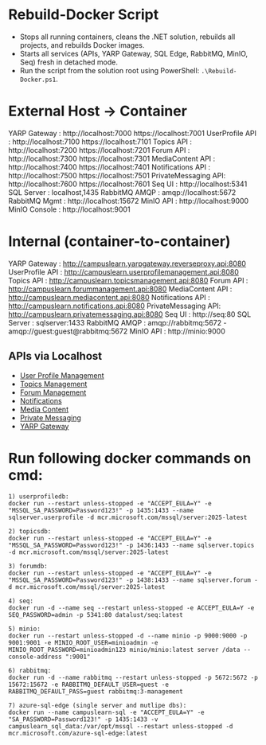 ﻿# Rebuild-Docker Script

- Stops all running containers, cleans the .NET solution, rebuilds all projects, and rebuilds Docker images.  
- Starts all services (APIs, YARP Gateway, SQL Edge, RabbitMQ, MinIO, Seq) fresh in detached mode.  
- Run the script from the solution root using PowerShell: `.\Rebuild-Docker.ps1`.


# External Host → Container
YARP Gateway       : http://localhost:7000  https://localhost:7001
UserProfile API    : http://localhost:7100  https://localhost:7101
Topics API         : http://localhost:7200  https://localhost:7201
Forum API          : http://localhost:7300  https://localhost:7301
MediaContent API   : http://localhost:7400  https://localhost:7401
Notifications API  : http://localhost:7500  https://localhost:7501
PrivateMessaging API: http://localhost:7600 https://localhost:7601
Seq UI             : http://localhost:5341
SQL Server         : localhost,1435
RabbitMQ AMQP      : amqp://localhost:5672
RabbitMQ Mgmt      : http://localhost:15672
MinIO API          : http://localhost:9000
MinIO Console      : http://localhost:9001

# Internal (container-to-container)
YARP Gateway       : http://campuslearn.yarpgateway.reverseproxy.api:8080
UserProfile API    : http://campuslearn.userprofilemanagement.api:8080
Topics API         : http://campuslearn.topicsmanagement.api:8080
Forum API          : http://campuslearn.forummanagement.api:8080
MediaContent API   : http://campuslearn.mediacontent.api:8080
Notifications API  : http://campuslearn.notifications.api:8080
PrivateMessaging API: http://campuslearn.privatemessaging.api:8080
Seq UI             : http://seq:80
SQL Server         : sqlserver:1433
RabbitMQ AMQP      : amqp://rabbitmq:5672 - amqp://guest:guest@rabbitmq:5672
MinIO API          : http://minio:9000



## APIs via Localhost

- [User Profile Management](http://localhost:6000)  
- [Topics Management](http://localhost:6100)  
- [Forum Management](http://localhost:6200)  
- [Notifications](http://localhost:6300)  
- [Media Content](http://localhost:6400)  
- [Private Messaging](http://localhost:6500)  
- [YARP Gateway](http://localhost:6600)


 # Run following docker commands on cmd:
 
    1) userprofiledb:
    docker run --restart unless-stopped -e "ACCEPT_EULA=Y" -e "MSSQL_SA_PASSWORD=Password123!" -p 1435:1433 --name sqlserver.userprofile -d mcr.microsoft.com/mssql/server:2025-latest

    2) topicsdb:
    docker run --restart unless-stopped -e "ACCEPT_EULA=Y" -e "MSSQL_SA_PASSWORD=Password123!" -p 1436:1433 --name sqlserver.topics -d mcr.microsoft.com/mssql/server:2025-latest

    3) forumdb:
    docker run --restart unless-stopped -e "ACCEPT_EULA=Y" -e "MSSQL_SA_PASSWORD=Password123!" -p 1438:1433 --name sqlserver.forum -d mcr.microsoft.com/mssql/server:2025-latest

    4) seq:
    docker run -d --name seq --restart unless-stopped -e ACCEPT_EULA=Y -e SEQ_PASSWORD=admin -p 5341:80 datalust/seq:latest

    5) minio:
    docker run --restart unless-stopped -d --name minio -p 9000:9000 -p 9001:9001 -e MINIO_ROOT_USER=minioadmin -e MINIO_ROOT_PASSWORD=minioadmin123 minio/minio:latest server /data --console-address ":9001"

    6) rabbitmq:
    docker run -d --name rabbitmq --restart unless-stopped -p 5672:5672 -p 15672:15672 -e RABBITMQ_DEFAULT_USER=guest -e RABBITMQ_DEFAULT_PASS=guest rabbitmq:3-management
 
    7) azure-sql-edge (single server and mutlipe dbs):
    docker run --name campuslearn-sql -e "ACCEPT_EULA=Y" -e "SA_PASSWORD=Password123!" -p 1435:1433 -v campuslearn_sql_data:/var/opt/mssql --restart unless-stopped -d mcr.microsoft.com/azure-sql-edge:latest


